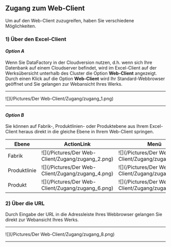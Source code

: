 ## Zugang zum Web-Client

Um auf den Web-Client zuzugreifen, haben Sie verschiedene Möglichkeiten.

### **1) Über den Excel-Client**

#### *Option A*

Wenn Sie DataFactory in der Cloudversion nutzen, d.h. wenn sich Ihre Datenbank auf einem Cloudserver befindet, wird im Excel-Client auf der Werksübersicht unterhalb des Cluster die Option **Web-Client** angezeigt. Durch einen Klick auf die Option **Web-Client** wird Ihr Standard-Webbrowser geöffnet und Sie gelangen zur Webansicht Ihres Werks.

---
![](/Pictures/Der Web-Client/Zugang/zugang_1.png)

---

#### *Option B*

Sie können auf Fabrik-, Produktlinien- oder Produktebene aus Ihrem Excel-Client heraus direkt in die gleiche Ebene in Ihrem Web-Client springen.

|Ebene|ActionLink|Menü|
|-|-|-|
|Fabrik|![](/Pictures/Der Web-Client/Zugang/zugang_2.png)|![](/Pictures/Der Web-Client/Zugang/zugang_3.png)|
|Produktlinie|![](/Pictures/Der Web-Client/Zugang/zugang_4.png)|![](/Pictures/Der Web-Client/Zugang/zugang_5.png)|
|Produkt|![](/Pictures/Der Web-Client/Zugang/zugang_6.png)|![](/Pictures/Der Web-Client/Zugang/zugang_7.png)|

### **2) Über die URL**

Durch Eingabe der URL in die Adressleiste Ihres Webbrowser gelangen Sie direkt zur Webansicht Ihres Werks.

---
![](/Pictures/Der Web-Client/Zugang/zugang_8.png)

---